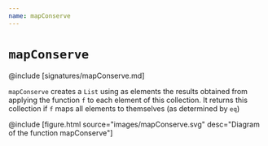 ```yaml
---
name: mapConserve
---
```


# `mapConserve`

@include [signatures/mapConserve.md]

`mapConserve` creates a `List` using as elements the results obtained from applying the function `f` to each element of this collection.
It returns this collection if `f` maps all elements to themselves (as determined by `eq`) 

@include [figure.html source="images/mapConserve.svg" desc="Diagram of the function mapConserve"]
